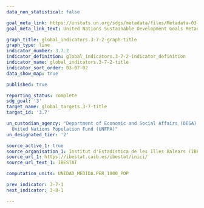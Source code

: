```yaml
---
data_non_statistical: false

goal_meta_link: https://unstats.un.org/sdgs/metadata/files/Metadata-03-07-02.pdf
goal_meta_link_text: United Nations Sustainable Development Goals Metadata (PDF 90.8 KB)

graph_title: global_indicators.3-7-2-graph-title
graph_type: line
indicator_number: 3.7.2
indicator_definition: global_indicators.3-7-2-indicator_definition
indicator_name: global_indicators.3-7-2-title
indicator_sort_order: 03-07-02
data_show_map: true

published: true

reporting_status: complete
sdg_goal: '3'
target_name: global_targets.3-7-title
target_id: '3.7'

un_custodian_agency: "Department of Economic and Social Affairs (DESA) Population Division <br>
  United Nations Population Fund (UNFPA)"
un_designated_tier: '2'

source_active_1: true
source_organisation_1: Institut d'Estadística de les Illes Balears (IBESTAT)
source_url_1: https://ibestat.caib.es/ibestat/inici/
source_url_text_1: IBESTAT

computation_units: UNIDAD_MEDIDA.PER_1000_POP

prev_indicator: 3-7-1
next_indicator: 3-8-1

---
```

